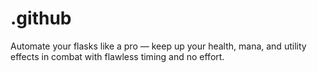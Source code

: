 # .github
Automate your flasks like a pro — keep up your health, mana, and utility effects in combat with flawless timing and no effort.
